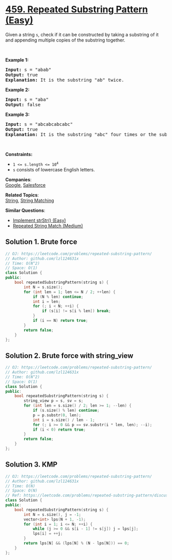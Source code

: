 # [459. Repeated Substring Pattern (Easy)](https://leetcode.com/problems/repeated-substring-pattern/)

<p>Given a string <code>s</code>, check if it can be constructed by taking a substring of it and appending multiple copies of the substring together.</p>

<p>&nbsp;</p>
<p><strong>Example 1:</strong></p>

<pre><strong>Input:</strong> s = "abab"
<strong>Output:</strong> true
<strong>Explanation:</strong> It is the substring "ab" twice.
</pre>

<p><strong>Example 2:</strong></p>

<pre><strong>Input:</strong> s = "aba"
<strong>Output:</strong> false
</pre>

<p><strong>Example 3:</strong></p>

<pre><strong>Input:</strong> s = "abcabcabcabc"
<strong>Output:</strong> true
<strong>Explanation:</strong> It is the substring "abc" four times or the substring "abcabc" twice.
</pre>

<p>&nbsp;</p>
<p><strong>Constraints:</strong></p>

<ul>
	<li><code>1 &lt;= s.length &lt;= 10<sup>4</sup></code></li>
	<li><code>s</code> consists of lowercase English letters.</li>
</ul>


**Companies**:  
[Google](https://leetcode.com/company/google), [Salesforce](https://leetcode.com/company/salesforce)

**Related Topics**:  
[String](https://leetcode.com/tag/string/), [String Matching](https://leetcode.com/tag/string-matching/)

**Similar Questions**:
* [Implement strStr() (Easy)](https://leetcode.com/problems/implement-strstr/)
* [Repeated String Match (Medium)](https://leetcode.com/problems/repeated-string-match/)
## Solution 1. Brute force

```cpp
// OJ: https://leetcode.com/problems/repeated-substring-pattern/
// Author: github.com/lzl124631x
// Time: O(N^2)
// Space: O(1)
class Solution {
public:
    bool repeatedSubstringPattern(string s) {
        int N = s.size();
        for (int len = 1; len <= N / 2; ++len) {
            if (N % len) continue;
            int i = len;
            for (; i < N; ++i) {
                if (s[i] != s[i % len]) break;
            }
            if (i == N) return true;
        }
        return false;
    }
};
```

## Solution 2. Brute force with string_view

```cpp
// OJ: https://leetcode.com/problems/repeated-substring-pattern/
// Author: github.com/lzl124631x
// Time: O(N^2)
// Space: O(1)
class Solution {
public:
    bool repeatedSubstringPattern(string s) {
        string_view p = s, sv = s;
        for (int len = s.size() / 2; len >= 1; --len) {
            if (s.size() % len) continue;
            p = p.substr(0, len);
            int i = s.size() / len - 1;
            for (; i >= 0 && p == sv.substr(i * len, len); --i);
            if (i < 0) return true;
        }
        return false;
    }
};
```

## Solution 3. KMP

```cpp
// OJ: https://leetcode.com/problems/repeated-substring-pattern/
// Author: github.com/lzl124631x
// Time: O(N)
// Space: O(N)
// Ref: https://leetcode.com/problems/repeated-substring-pattern/discuss/94397/C%2B%2B-O(n)-using-KMP-32ms-8-lines-of-code-with-brief-explanation.
class Solution {
public:
    bool repeatedSubstringPattern(string s) {
        int N = s.size(), j = -1;
        vector<int> lps(N + 1, -1);
        for (int i = 1; i <= N; ++i) {
            while (j >= 0 && s[i - 1] != s[j]) j = lps[j];
            lps[i] = ++j;
        }
        return lps[N] && (lps[N] % (N - lps[N])) == 0;
    }
};
```